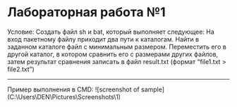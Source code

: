 # Лабораторная работа №1

Условие: Создать файл sh и bat, который выполняет следующее: 
На вход пакетному файлу приходит два пути к каталогам. Найти в заданном каталоге файл с минимальным размером. Переместить его в другой каталог, в котором сравнить его с размерами других файлов, затем результат сравнения записать в файл result.txt (формат “file1.txt > file2.txt”)
<hr>
Пример выполнения в CMD:
![screenshot of sample](C:\Users\DEN\Pictures\Screenshots\1)
